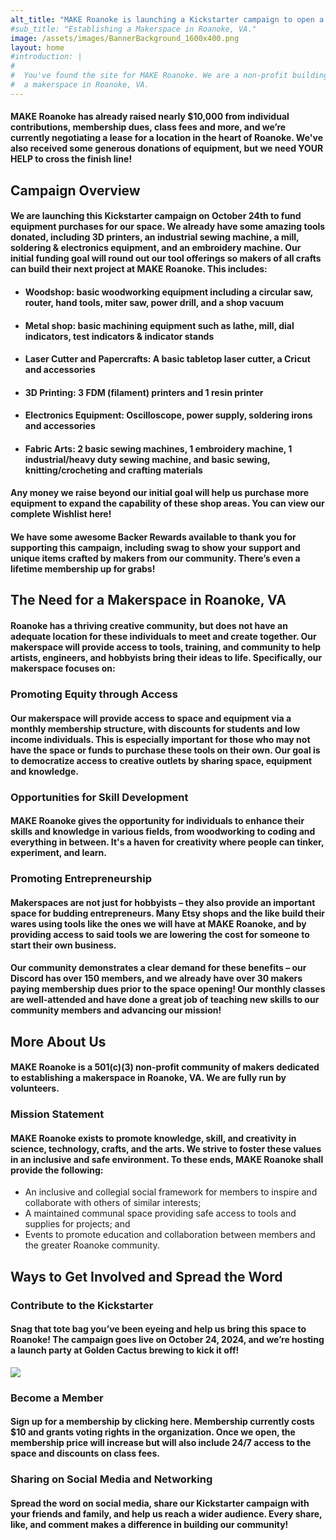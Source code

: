```yaml
---
alt_title: "MAKE Roanoke is launching a Kickstarter campaign to open a Makerspace in Roanoke, VA"
#sub_title: "Establishing a Makerspace in Roanoke, VA."
image: /assets/images/BannerBackground_1600x400.png
layout: home
#introduction: | 
#
#  You've found the site for MAKE Roanoke. We are a non-profit building
#  a makerspace in Roanoke, VA.
---
```


#### MAKE Roanoke has already raised nearly $10,000 from individual contributions, membership dues, class fees and more, and we’re currently negotiating a lease for a location in the heart of Roanoke. We've also received some generous donations of equipment, but we need YOUR HELP to cross the finish line!

## Campaign Overview

#### We are launching this Kickstarter campaign on October 24th to fund equipment purchases for our space. We already have some amazing tools donated, including 3D printers, an industrial sewing machine, a mill, soldering & electronics equipment, and an embroidery machine. Our initial funding goal will round out our tool offerings so makers of all crafts can build their next project at MAKE Roanoke. This includes: 
* #### Woodshop: basic woodworking equipment including a circular saw, router, hand tools, miter saw, power drill, and a shop vacuum
* #### Metal shop: basic machining equipment such as lathe, mill, dial indicators, test indicators & indicator stands
* #### Laser Cutter and Papercrafts:  A basic tabletop laser cutter, a Cricut and accessories
* #### 3D Printing: 3 FDM (filament) printers and 1 resin printer
* #### Electronics Equipment:  Oscilloscope, power supply, soldering irons and accessories
* #### Fabric Arts: 2 basic sewing machines, 1 embroidery machine, 1 industrial/heavy duty sewing machine, and basic sewing, knitting/crocheting and crafting materials

#### Any money we raise beyond our initial goal will help us purchase more equipment to expand the capability of these shop areas.  You can view our complete Wishlist here!
#### We have some awesome Backer Rewards available to thank you for supporting this campaign, including swag to show your support and unique items crafted by makers from our community. There’s even a lifetime membership up for grabs!

## The Need for a Makerspace in Roanoke, VA

#### Roanoke has a thriving creative community, but does not have an adequate location for these individuals to meet and create together. Our makerspace will provide access to tools, training, and community to help artists, engineers, and hobbyists bring their ideas to life. Specifically, our makerspace focuses on:
### Promoting Equity through Access
#### Our makerspace will provide access to space and equipment via a monthly membership structure, with discounts for students and low income individuals. This is especially important for those who may not have the space or funds to purchase these tools on their own. Our goal is to democratize access to creative outlets by sharing space, equipment and knowledge.

### Opportunities for Skill Development
#### MAKE Roanoke gives the opportunity for individuals to enhance their skills and knowledge in various fields, from woodworking to coding and everything in between. It's a haven for creativity where people can tinker, experiment, and learn. 
### Promoting Entrepreneurship
#### Makerspaces are not just for hobbyists – they also provide an important space for budding entrepreneurs. Many Etsy shops and the like build their wares using tools like the ones we will have at MAKE Roanoke, and by providing access to said tools we are lowering the cost for someone to start their own business.

#### Our community demonstrates a clear demand for these benefits – our Discord has over 150 members, and we already have over 30 makers paying membership dues prior to the space opening! Our monthly classes are well-attended and have done a great job of teaching new skills to our community members and advancing our mission!

## More About Us
#### MAKE Roanoke is a 501(c)(3) non-profit community of makers dedicated to establishing a makerspace in Roanoke, VA. We are fully run by volunteers. 


### Mission Statement
#### MAKE Roanoke exists to promote knowledge, skill, and creativity in science, technology, crafts, and the arts. We strive to foster these values in an inclusive and safe environment. To these ends, MAKE Roanoke shall provide the following:


* An inclusive and collegial social framework for members to inspire and collaborate with others of similar interests;
* A maintained communal space providing safe access to tools and supplies for projects; and
* Events to promote education and collaboration between members and the greater Roanoke community.

## Ways to Get Involved and Spread the Word
### Contribute to the Kickstarter
#### Snag that tote bag you’ve been eyeing and help us bring this space to Roanoke! The campaign goes live on October 24, 2024, and we’re hosting a launch party at Golden Cactus brewing to kick it off!

![](/assets/images/Kickstarter.png)

### Become a Member

#### Sign up for a membership by clicking here. Membership currently costs $10 and grants voting rights in the organization. Once we open, the membership price will increase but will also include 24/7 access to the space and discounts on class fees. 

### Sharing on Social Media and Networking

#### Spread the word on social media, share our Kickstarter campaign with your friends and family, and help us reach a wider audience. Every share, like, and comment makes a difference in building our community!
